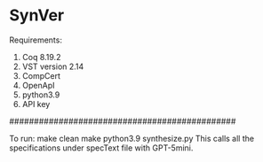 # SynVer

Requirements:
1. Coq 8.19.2
2. VST version 2.14
3. CompCert
4. OpenApI
5. python3.9
6. API key


##############################################

To run:
make clean 
make
python3.9 synthesize.py <API-KEY>
This calls all the specifications under specText file with GPT-5mini. 


